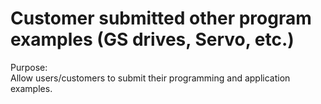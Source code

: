 
# Customer submitted other program examples (GS drives, Servo, etc.)

Purpose:  
Allow users/customers to submit their programming and application examples. 








